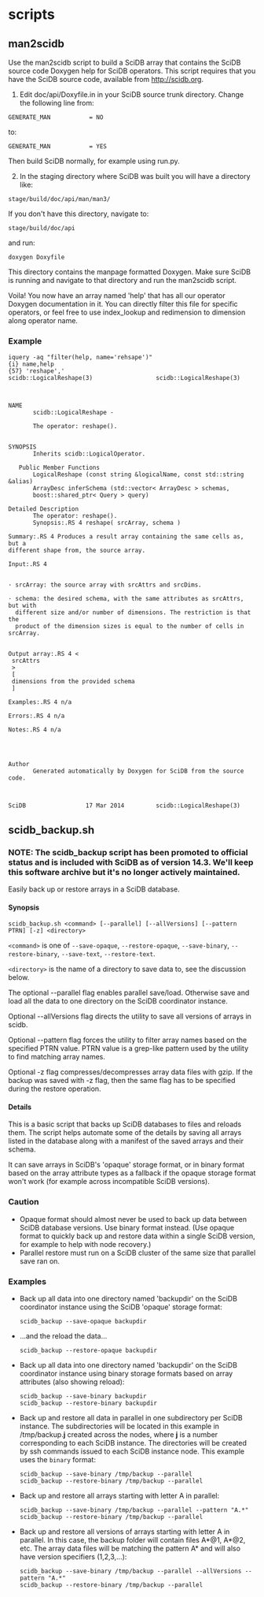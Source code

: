 scripts
=======

## man2scidb

Use the man2scidb script  to build a SciDB array that contains the
SciDB source code Doxygen help for SciDB operators. This script requires
that you have the SciDB source code, available from http://scidb.org.

1. Edit doc/api/Doxyfile.in in your SciDB source trunk directory.  Change the following line from:
```
GENERATE_MAN           = NO
```
to:
```
GENERATE_MAN           = YES
```
Then build SciDB normally, for example using run.py.

2.  In the staging directory where SciDB was built you will have a directory like:
```
stage/build/doc/api/man/man3/
```
If you don't have this directory, navigate to:
```
stage/build/doc/api
```
and run:
```
doxygen Doxyfile
```
This directory contains the manpage formatted Doxygen.
Make sure SciDB is running and navigate to that directory and run the man2scidb script.

Voila! You now have an array named 'help' that has all our operator Doxygen documentation in it. You can directly filter this file for specific operators, or
feel free to use index_lookup and redimension to dimension along operator name.

### Example
```
iquery -aq "filter(help, name='rehsape')"
{i} name,help
{57} 'reshape','
scidb::LogicalReshape(3)			      scidb::LogicalReshape(3)



NAME
       scidb::LogicalReshape -

       The operator: reshape().


SYNOPSIS
       Inherits scidb::LogicalOperator.

   Public Member Functions
       LogicalReshape (const string &logicalName, const std::string &alias)
       ArrayDesc inferSchema (std::vector< ArrayDesc > schemas,
	   boost::shared_ptr< Query > query)

Detailed Description
       The operator: reshape().
       Synopsis:.RS 4 reshape( srcArray, schema )

Summary:.RS 4 Produces a result array containing the same cells as, but a
different shape from, the source array.

Input:.RS 4


· srcArray: the source array with srcAttrs and srcDims.

· schema: the desired schema, with the same attributes as srcAttrs, but with
  different size and/or number of dimensions. The restriction is that the
  product of the dimension sizes is equal to the number of cells in srcArray.


Output array:.RS 4 <
 srcAttrs
 >
 [
 dimensions from the provided schema
 ]

Examples:.RS 4 n/a

Errors:.RS 4 n/a

Notes:.RS 4 n/a




Author
       Generated automatically by Doxygen for SciDB from the source code.



SciDB				  17 Mar 2014	      scidb::LogicalReshape(3)
```


## scidb_backup.sh
### NOTE: The scidb_backup script has been promoted to official status and is included with SciDB as of version 14.3. We'll keep this software archive but it's no longer actively maintained.


Easily back up or restore arrays in a SciDB database.

#### Synopsis

```
scidb_backup.sh <command> [--parallel] [--allVersions] [--pattern PTRN] [-z] <directory>
```

```<command>``` is one of ```--save-opaque```, ```--restore-opaque```, ```--save-binary```, ```--restore-binary```, ```--save-text```, ```--restore-text```.

```<directory>``` is the name of a directory to save data to, see the discussion below.

The optional --parallel flag enables parallel save/load. Otherwise save and load
all the data to one directory on the SciDB coordinator instance.

Optional --allVersions flag directs the utility to save all versions of arrays
in scidb.

Optional --pattern flag forces the utility to filter array names based on the
specified PTRN value.  PTRN value is a grep-like pattern used by the utility 
to find matching array names.

Optional -z flag compresses/decompresses array data files with gzip.  If the 
backup was saved with -z flag, then the same flag has to be specified during 
the restore operation.

#### Details
This is a basic script that backs up SciDB databases to files and reloads them.
The script helps automate some of the details by saving all arrays listed in
the database along with a manifest of the saved arrays and their schema.

It can save arrays in SciDB's 'opaque' storage format, or in binary format
based on the array attribute types as a fallback if the opaque storage format
won't work (for example across incompatible SciDB versions).

### Caution

* Opaque format should almost never be used to back up data between SciDB
  database versions. Use binary format instead. (Use opaque format to
  quickly back up and restore data within a single SciDB version, for example
  to help with node recovery.)
* Parallel restore must run on a SciDB cluster of the same size that parallel save ran on.

### Examples

* Back up all data into one directory named 'backupdir' on the SciDB coordinator instance
using the SciDB 'opaque' storage format:

    ```
    scidb_backup --save-opaque backupdir
    ```

* ...and the reload the data...

    ```
    scidb_backup --restore-opaque backupdir
    ```

* Back up all data into one directory named 'backupdir' on the SciDB coordinator instance
using binary storage formats based on array attributes (also showing reload):

    ```
    scidb_backup --save-binary backupdir
    scidb_backup --restore-binary backupdir
    ```

* Back up and restore all data in parallel in one subdirectory per SciDB instance. The subdirectories will be located in this example in /tmp/backup.**j** created across the nodes, where **j** is a number corresponding to each SciDB instance. The directories will be created by ssh commands issued to each SciDB instance node. This example uses the `binary` format:

    ```
    scidb_backup --save-binary /tmp/backup --parallel
    scidb_backup --restore-binary /tmp/backup --parallel
    ```
 * Back up and restore all arrays starting with letter A in parallel:

    ```
    scidb_backup --save-binary /tmp/backup --parallel --pattern "A.*"
    scidb_backup --restore-binary /tmp/backup --parallel
    ```
 * Back up and restore all versions of arrays starting with letter A in parallel.  In this case, the backup folder will contain files A*@1, A*@2, etc.  The array data files will be matching the pattern A* and will also have version specifiers (1,2,3,...):

    ```
    scidb_backup --save-binary /tmp/backup --parallel --allVersions --pattern "A.*"
    scidb_backup --restore-binary /tmp/backup --parallel
    ```
